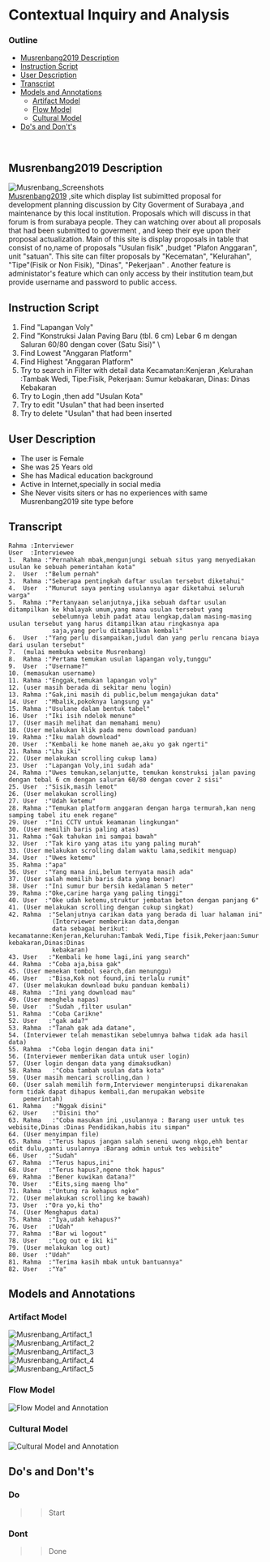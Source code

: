 # Contextual Inquiry and Analysis

### Outline 
  + [Musrenbang2019 Description](#Musrenbang2019-Description)
  + [Instruction Script](#instruction-script)
  + [User Description](#user-description)
  + [Transcript](#transcript)
  + [Models and Annotations](#models-and-annotations)
      - [Artifact Model](#artifact-model)
      - [Flow Model](#flow-model)
      - [Cultural Model](#cultural-model)
  + [Do's and Don't's](#dos-and-donts)
<br>

## Musrenbang2019 Description
![Musrenbang_Screenshots](assets/main_site.PNG)\
[Musrenbang2019](https://bappeko.surabaya.go.id/musrenbang2019) ,site which display list subimitted proposal for development planning discussion by City Goverment of Surabaya ,and maintenance by this local institution.
Proposals which will discuss in that forum is from surabaya people. They can watching over about all proposals that had been submitted to goverment , and keep their eye upon their proposal actualization.
Main of this site is display proposals in table that consist of no,name of proposals "Usulan fisik" ,budget "Plafon Anggaran", unit "satuan". This site can filter proposals by "Kecematan", "Kelurahan", "Tipe"(Fisik or Non Fisik), "Dinas", "Pekerjaan" .
Another feature is administator's feature which can only access by their institution team,but provide username and password
to public access.

## Instruction Script
1.  Find "Lapangan Voly" 
1.  Find "Konstruksi Jalan Paving Baru (tbl. 6 cm) Lebar 6 m dengan Saluran 60/80 dengan cover (Satu Sisi)" \
1.  Find  Lowest "Anggaran Platform" 
1.  Find  Highest "Anggaran Platform" 
1.  Try to search in Filter with detail data Kecamatan:Kenjeran ,Kelurahan :Tambak Wedi, Tipe:Fisik, Pekerjaan: Sumur kebakaran, 
    Dinas: Dinas Kebakaran 
1.  Try to Login ,then add "Usulan Kota" 
1.  Try to edit "Usulan" that had been inserted 
1.  Try to delete "Usulan" that had been inserted

## User Description
- The user is Female
- She was 25 Years old
- She has Madical education background
- Active in Internet,specially in social media
- She Never visits siters or has no experiences with same Musrenbang2019 site type before
## Transcript
```
Rahma :Interviewer
User  :Interviewee
1.  Rahma :"Pernahkah mbak,mengunjungi sebuah situs yang menyediakan usulan ke sebuah pemerintahan kota"
2.  User  :"Belum pernah"
3.  Rahma :"Seberapa pentingkah daftar usulan tersebut diketahui"
4.  User  :"Munurut saya penting usulannya agar diketahui seluruh warga"
5.  Rahma :"Pertanyaan selanjutnya,jika sebuah daftar usulan ditampilkan ke khalayak umum,yang mana usulan tersebut yang 
            sebelumnya lebih padat atau lengkap,dalam masing-masing usulan tersebut yang harus ditampilkan atau ringkasnya apa 
            saja,yang perlu ditampilkan kembali"
6.  User  :"Yang perlu disampaikan,judul dan yang perlu rencana biaya dari usulan tersebut"
7.  (mulai membuka website Musrenbang)
8.  Rahma :"Pertama temukan usulan lapangan voly,tunggu"
9.  User  :"Username?"
10. (memasukan username)
11. Rahma :"Enggak,temukan lapangan voly"
12. (user masih berada di sekitar menu login)
13. Rahma :"Gak,ini masih di public,belum mengajukan data"
14. User  :"Mbalik,pokoknya langsung ya"
15. Rahma :"Usulane dalam bentuk tabel"
16. User  :"Iki isih ndelok menune"
17. (User masih melihat dan memahami menu)
18. (User melakukan klik pada menu download panduan)
19. Rahma :"Iku malah download"
20. User  :"Kembali ke home maneh ae,aku yo gak ngerti"
21. Rahma :"Lha iki"
22. (User melakukan scrolling cukup lama)
23. User  :"Lapangan Voly,ini sudah ada"
24. Rahma :"Uwes temukan,selanjutte, temukan konstruksi jalan paving dengan tebal 6 cm dengan saluran 60/80 dengan cover 2 sisi"
25. User  :"Sisik,masih lemot"
26. (User melakukan scrolling)
27. User  :"Udah ketemu"
28. Rahma :"Temukan platform anggaran dengan harga termurah,kan neng samping tabel itu enek regane"
29. User  :"Ini CCTV untuk keamanan lingkungan"
30. (User memilih baris paling atas)
31. Rahma :"Gak tahukan ini sampai bawah"
32. User  :"Tak kiro yang atas itu yang paling murah"
33. (User melakukan scrolling dalam waktu lama,sedikit menguap)
34. User  :"Uwes ketemu"
35. Rahma :"apa"
36. User  :"Yang mana ini,belum ternyata masih ada"
37. (User salah memilih baris data yang benar)
38. User  :"Ini sumur bur bersih kedalaman 5 meter"
39. Rahma :"Oke,carine harga yang paling tinggi"
40. User  :"Oke udah ketemu,struktur jembatan beton dengan panjang 6"
41. (User melakukan scrolling dengan cukup singkat)
42. Rahma  :"Selanjutnya carikan data yang berada di luar halaman ini"
            (Interviewer memberikan data,dengan
            data sebagai berikut: kecamatanne:Kenjeran,Keluruhan:Tambak Wedi,Tipe fisik,Pekerjaan:Sumur kebakaran,Dinas:Dinas 
            kebakaran)
43. User   :"Kembali ke home lagi,ini yang search"
44. Rahma  :"Coba aja,bisa gak"
45. (User menekan tombol search,dan menunggu)
46. User   :"Bisa,Kok not found,ini terlalu rumit"
47. (User melakukan download buku panduan kembali)
48. Rahma  :"Ini yang download mau"
49. (User menghela napas)
50. User   :"Sudah ,filter usulan"
51. Rahma  :"Coba Carikne"
52. User   :"gak ada?"
53. Rahma  :"Tanah gak ada datane",
54. (Interviewer telah memastikan sebelumnya bahwa tidak ada hasil data)
55. Rahma  :"Coba login dengan data ini"
56. (Interviewer memberikan data untuk user login)
57. (User login dengan data yang dimaksudkan)
58. Rahma   :"Coba tambah usulan data kota"
59. (User masih mencari scrolling,dan )
60. (User salah memilih form,Interviewer menginterupsi dikarenakan form tidak dapat dihapus kembali,dan merupakan website 
    pemerintah)
61. Rahma   :"Nggak disini"
62. User    :"Disini tho"
63. Rahma   :"Coba masukan ini ,usulannya : Barang user untuk tes webisite,Dinas :Dinas Pendidikan,habis itu simpan"
64. (User menyimpan file)
65. Rahma  :"Terus hapus jangan salah seneni uwong nkgo,ehh bentar edit dulu,ganti usulannya :Barang admin untuk tes webisite"
66. User   :"Sudah" 
67. Rahma  :"Terus hapus,ini"
68. User   :"Terus hapus?,ngene thok hapus"
69. Rahma  :"Bener kuwikan datana?"
70. User   :"Eits,sing maeng lho"
71. Rahma  :"Untung ra kehapus ngke"
72. (User melakukan scrolling ke bawah)
73. User  :"Ora yo,ki tho"
74. (User Menghapus data)
75. Rahma  :"Iya,udah kehapus?"
76. User   :"Udah"
77. Rahma  :"Bar wi logout"
78. User   :"Log out e iki ki"
79. (User melakukan log out)
80. User  :"Udah"
81. Rahma  :"Terima kasih mbak untuk bantuannya"
82. User   :"Ya"
```
## Models and Annotations
### Artifact Model
![Musrenbang_Artifact_1](assets/Artifact_1.png)\
![Musrenbang_Artifact_2](assets/Artifact_2.png)\
![Musrenbang_Artifact_3](assets/Artifact_3.png)\
![Musrenbang_Artifact_4](assets/Artifact_4.png)\
![Musrenbang_Artifact_5](assets/Artifact_5.png)
### Flow Model
![Flow Model and Annotation](https://picsum.photos/400/300/?random)
### Cultural Model
![Cultural Model and Annotation](https://picsum.photos/400/300/?random)
## Do's and Don't's
### Do
  >>Start
### Dont
  >>Done
  
